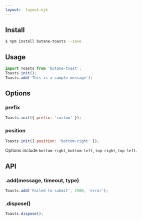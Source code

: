 ```yaml
---
layout:  layout.njk
---
```

## Install

```bash
$ npm install butane-toasts --save
```

## Usage

```js
import Toasts from 'butane-toast';
Toasts.init();
Toasts.add('This is a sample message');
```

## Options

### prefix

```js
Toasts.init({ prefix: 'custom' });
```

### position

```js
Toasts.init({ position: 'bottom-right' });
```

Options include `bottom-right`, `bottom-left`, `top-right`, `top-left`.

## API

### .add(message, timeout, type)

```js
Toasts.add('Failed to submit', 2500, 'error');
```

### .dispose()

```js
Toasts.dispose();
```
